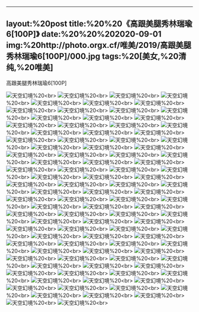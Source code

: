﻿---
layout:%20post
title:%20%20《高跟美腿秀林瑞瑜6[100P]》
date:%20%20%202020-09-01
img:%20http://photo.orgx.cf/唯美/2019/高跟美腿秀林瑞瑜6[100P]/000.jpg
tags:%20[美女,%20清纯,%20唯美]
---

高跟美腿秀林瑞瑜6[100P]



![天空幻境](http://photo.orgx.cf/唯美/2019/高跟美腿秀林瑞瑜6[100P]/001.jpg%20''天空幻境'')%20<br>
![天空幻境](http://photo.orgx.cf/唯美/2019/高跟美腿秀林瑞瑜6[100P]/002.jpg%20''天空幻境'')%20<br>
![天空幻境](http://photo.orgx.cf/唯美/2019/高跟美腿秀林瑞瑜6[100P]/003.jpg%20''天空幻境'')%20<br>
![天空幻境](http://photo.orgx.cf/唯美/2019/高跟美腿秀林瑞瑜6[100P]/004.jpg%20''天空幻境'')%20<br>
![天空幻境](http://photo.orgx.cf/唯美/2019/高跟美腿秀林瑞瑜6[100P]/005.jpg%20''天空幻境'')%20<br>
![天空幻境](http://photo.orgx.cf/唯美/2019/高跟美腿秀林瑞瑜6[100P]/006.jpg%20''天空幻境'')%20<br>
![天空幻境](http://photo.orgx.cf/唯美/2019/高跟美腿秀林瑞瑜6[100P]/007.jpg%20''天空幻境'')%20<br>
![天空幻境](http://photo.orgx.cf/唯美/2019/高跟美腿秀林瑞瑜6[100P]/008.jpg%20''天空幻境'')%20<br>
![天空幻境](http://photo.orgx.cf/唯美/2019/高跟美腿秀林瑞瑜6[100P]/009.jpg%20''天空幻境'')%20<br>
![天空幻境](http://photo.orgx.cf/唯美/2019/高跟美腿秀林瑞瑜6[100P]/010.jpg%20''天空幻境'')%20<br>
![天空幻境](http://photo.orgx.cf/唯美/2019/高跟美腿秀林瑞瑜6[100P]/011.jpg%20''天空幻境'')%20<br>
![天空幻境](http://photo.orgx.cf/唯美/2019/高跟美腿秀林瑞瑜6[100P]/012.jpg%20''天空幻境'')%20<br>
![天空幻境](http://photo.orgx.cf/唯美/2019/高跟美腿秀林瑞瑜6[100P]/013.jpg%20''天空幻境'')%20<br>
![天空幻境](http://photo.orgx.cf/唯美/2019/高跟美腿秀林瑞瑜6[100P]/014.jpg%20''天空幻境'')%20<br>
![天空幻境](http://photo.orgx.cf/唯美/2019/高跟美腿秀林瑞瑜6[100P]/015.jpg%20''天空幻境'')%20<br>
![天空幻境](http://photo.orgx.cf/唯美/2019/高跟美腿秀林瑞瑜6[100P]/016.jpg%20''天空幻境'')%20<br>
![天空幻境](http://photo.orgx.cf/唯美/2019/高跟美腿秀林瑞瑜6[100P]/017.jpg%20''天空幻境'')%20<br>
![天空幻境](http://photo.orgx.cf/唯美/2019/高跟美腿秀林瑞瑜6[100P]/018.jpg%20''天空幻境'')%20<br>
![天空幻境](http://photo.orgx.cf/唯美/2019/高跟美腿秀林瑞瑜6[100P]/019.jpg%20''天空幻境'')%20<br>
![天空幻境](http://photo.orgx.cf/唯美/2019/高跟美腿秀林瑞瑜6[100P]/020.jpg%20''天空幻境'')%20<br>
![天空幻境](http://photo.orgx.cf/唯美/2019/高跟美腿秀林瑞瑜6[100P]/021.jpg%20''天空幻境'')%20<br>
![天空幻境](http://photo.orgx.cf/唯美/2019/高跟美腿秀林瑞瑜6[100P]/022.jpg%20''天空幻境'')%20<br>
![天空幻境](http://photo.orgx.cf/唯美/2019/高跟美腿秀林瑞瑜6[100P]/023.jpg%20''天空幻境'')%20<br>
![天空幻境](http://photo.orgx.cf/唯美/2019/高跟美腿秀林瑞瑜6[100P]/024.jpg%20''天空幻境'')%20<br>
![天空幻境](http://photo.orgx.cf/唯美/2019/高跟美腿秀林瑞瑜6[100P]/025.jpg%20''天空幻境'')%20<br>
![天空幻境](http://photo.orgx.cf/唯美/2019/高跟美腿秀林瑞瑜6[100P]/026.jpg%20''天空幻境'')%20<br>
![天空幻境](http://photo.orgx.cf/唯美/2019/高跟美腿秀林瑞瑜6[100P]/027.jpg%20''天空幻境'')%20<br>
![天空幻境](http://photo.orgx.cf/唯美/2019/高跟美腿秀林瑞瑜6[100P]/028.jpg%20''天空幻境'')%20<br>
![天空幻境](http://photo.orgx.cf/唯美/2019/高跟美腿秀林瑞瑜6[100P]/029.jpg%20''天空幻境'')%20<br>
![天空幻境](http://photo.orgx.cf/唯美/2019/高跟美腿秀林瑞瑜6[100P]/030.jpg%20''天空幻境'')%20<br>
![天空幻境](http://photo.orgx.cf/唯美/2019/高跟美腿秀林瑞瑜6[100P]/031.jpg%20''天空幻境'')%20<br>
![天空幻境](http://photo.orgx.cf/唯美/2019/高跟美腿秀林瑞瑜6[100P]/032.jpg%20''天空幻境'')%20<br>
![天空幻境](http://photo.orgx.cf/唯美/2019/高跟美腿秀林瑞瑜6[100P]/033.jpg%20''天空幻境'')%20<br>
![天空幻境](http://photo.orgx.cf/唯美/2019/高跟美腿秀林瑞瑜6[100P]/034.jpg%20''天空幻境'')%20<br>
![天空幻境](http://photo.orgx.cf/唯美/2019/高跟美腿秀林瑞瑜6[100P]/035.jpg%20''天空幻境'')%20<br>
![天空幻境](http://photo.orgx.cf/唯美/2019/高跟美腿秀林瑞瑜6[100P]/036.jpg%20''天空幻境'')%20<br>
![天空幻境](http://photo.orgx.cf/唯美/2019/高跟美腿秀林瑞瑜6[100P]/037.jpg%20''天空幻境'')%20<br>
![天空幻境](http://photo.orgx.cf/唯美/2019/高跟美腿秀林瑞瑜6[100P]/038.jpg%20''天空幻境'')%20<br>
![天空幻境](http://photo.orgx.cf/唯美/2019/高跟美腿秀林瑞瑜6[100P]/039.jpg%20''天空幻境'')%20<br>
![天空幻境](http://photo.orgx.cf/唯美/2019/高跟美腿秀林瑞瑜6[100P]/040.jpg%20''天空幻境'')%20<br>
![天空幻境](http://photo.orgx.cf/唯美/2019/高跟美腿秀林瑞瑜6[100P]/041.jpg%20''天空幻境'')%20<br>
![天空幻境](http://photo.orgx.cf/唯美/2019/高跟美腿秀林瑞瑜6[100P]/042.jpg%20''天空幻境'')%20<br>
![天空幻境](http://photo.orgx.cf/唯美/2019/高跟美腿秀林瑞瑜6[100P]/043.jpg%20''天空幻境'')%20<br>
![天空幻境](http://photo.orgx.cf/唯美/2019/高跟美腿秀林瑞瑜6[100P]/044.jpg%20''天空幻境'')%20<br>
![天空幻境](http://photo.orgx.cf/唯美/2019/高跟美腿秀林瑞瑜6[100P]/045.jpg%20''天空幻境'')%20<br>
![天空幻境](http://photo.orgx.cf/唯美/2019/高跟美腿秀林瑞瑜6[100P]/046.jpg%20''天空幻境'')%20<br>
![天空幻境](http://photo.orgx.cf/唯美/2019/高跟美腿秀林瑞瑜6[100P]/047.jpg%20''天空幻境'')%20<br>
![天空幻境](http://photo.orgx.cf/唯美/2019/高跟美腿秀林瑞瑜6[100P]/048.jpg%20''天空幻境'')%20<br>
![天空幻境](http://photo.orgx.cf/唯美/2019/高跟美腿秀林瑞瑜6[100P]/049.jpg%20''天空幻境'')%20<br>
![天空幻境](http://photo.orgx.cf/唯美/2019/高跟美腿秀林瑞瑜6[100P]/050.jpg%20''天空幻境'')%20<br>
![天空幻境](http://photo.orgx.cf/唯美/2019/高跟美腿秀林瑞瑜6[100P]/051.jpg%20''天空幻境'')%20<br>
![天空幻境](http://photo.orgx.cf/唯美/2019/高跟美腿秀林瑞瑜6[100P]/052.jpg%20''天空幻境'')%20<br>
![天空幻境](http://photo.orgx.cf/唯美/2019/高跟美腿秀林瑞瑜6[100P]/053.jpg%20''天空幻境'')%20<br>
![天空幻境](http://photo.orgx.cf/唯美/2019/高跟美腿秀林瑞瑜6[100P]/054.jpg%20''天空幻境'')%20<br>
![天空幻境](http://photo.orgx.cf/唯美/2019/高跟美腿秀林瑞瑜6[100P]/055.jpg%20''天空幻境'')%20<br>
![天空幻境](http://photo.orgx.cf/唯美/2019/高跟美腿秀林瑞瑜6[100P]/056.jpg%20''天空幻境'')%20<br>
![天空幻境](http://photo.orgx.cf/唯美/2019/高跟美腿秀林瑞瑜6[100P]/057.jpg%20''天空幻境'')%20<br>
![天空幻境](http://photo.orgx.cf/唯美/2019/高跟美腿秀林瑞瑜6[100P]/058.jpg%20''天空幻境'')%20<br>
![天空幻境](http://photo.orgx.cf/唯美/2019/高跟美腿秀林瑞瑜6[100P]/059.jpg%20''天空幻境'')%20<br>
![天空幻境](http://photo.orgx.cf/唯美/2019/高跟美腿秀林瑞瑜6[100P]/060.jpg%20''天空幻境'')%20<br>
![天空幻境](http://photo.orgx.cf/唯美/2019/高跟美腿秀林瑞瑜6[100P]/061.jpg%20''天空幻境'')%20<br>
![天空幻境](http://photo.orgx.cf/唯美/2019/高跟美腿秀林瑞瑜6[100P]/062.jpg%20''天空幻境'')%20<br>
![天空幻境](http://photo.orgx.cf/唯美/2019/高跟美腿秀林瑞瑜6[100P]/063.jpg%20''天空幻境'')%20<br>
![天空幻境](http://photo.orgx.cf/唯美/2019/高跟美腿秀林瑞瑜6[100P]/064.jpg%20''天空幻境'')%20<br>
![天空幻境](http://photo.orgx.cf/唯美/2019/高跟美腿秀林瑞瑜6[100P]/065.jpg%20''天空幻境'')%20<br>
![天空幻境](http://photo.orgx.cf/唯美/2019/高跟美腿秀林瑞瑜6[100P]/066.jpg%20''天空幻境'')%20<br>
![天空幻境](http://photo.orgx.cf/唯美/2019/高跟美腿秀林瑞瑜6[100P]/067.jpg%20''天空幻境'')%20<br>
![天空幻境](http://photo.orgx.cf/唯美/2019/高跟美腿秀林瑞瑜6[100P]/068.jpg%20''天空幻境'')%20<br>
![天空幻境](http://photo.orgx.cf/唯美/2019/高跟美腿秀林瑞瑜6[100P]/069.jpg%20''天空幻境'')%20<br>
![天空幻境](http://photo.orgx.cf/唯美/2019/高跟美腿秀林瑞瑜6[100P]/070.jpg%20''天空幻境'')%20<br>
![天空幻境](http://photo.orgx.cf/唯美/2019/高跟美腿秀林瑞瑜6[100P]/071.jpg%20''天空幻境'')%20<br>
![天空幻境](http://photo.orgx.cf/唯美/2019/高跟美腿秀林瑞瑜6[100P]/072.jpg%20''天空幻境'')%20<br>
![天空幻境](http://photo.orgx.cf/唯美/2019/高跟美腿秀林瑞瑜6[100P]/073.jpg%20''天空幻境'')%20<br>
![天空幻境](http://photo.orgx.cf/唯美/2019/高跟美腿秀林瑞瑜6[100P]/074.jpg%20''天空幻境'')%20<br>
![天空幻境](http://photo.orgx.cf/唯美/2019/高跟美腿秀林瑞瑜6[100P]/075.jpg%20''天空幻境'')%20<br>
![天空幻境](http://photo.orgx.cf/唯美/2019/高跟美腿秀林瑞瑜6[100P]/076.jpg%20''天空幻境'')%20<br>
![天空幻境](http://photo.orgx.cf/唯美/2019/高跟美腿秀林瑞瑜6[100P]/077.jpg%20''天空幻境'')%20<br>
![天空幻境](http://photo.orgx.cf/唯美/2019/高跟美腿秀林瑞瑜6[100P]/078.jpg%20''天空幻境'')%20<br>
![天空幻境](http://photo.orgx.cf/唯美/2019/高跟美腿秀林瑞瑜6[100P]/079.jpg%20''天空幻境'')%20<br>
![天空幻境](http://photo.orgx.cf/唯美/2019/高跟美腿秀林瑞瑜6[100P]/080.jpg%20''天空幻境'')%20<br>
![天空幻境](http://photo.orgx.cf/唯美/2019/高跟美腿秀林瑞瑜6[100P]/081.jpg%20''天空幻境'')%20<br>
![天空幻境](http://photo.orgx.cf/唯美/2019/高跟美腿秀林瑞瑜6[100P]/082.jpg%20''天空幻境'')%20<br>
![天空幻境](http://photo.orgx.cf/唯美/2019/高跟美腿秀林瑞瑜6[100P]/083.jpg%20''天空幻境'')%20<br>
![天空幻境](http://photo.orgx.cf/唯美/2019/高跟美腿秀林瑞瑜6[100P]/084.jpg%20''天空幻境'')%20<br>
![天空幻境](http://photo.orgx.cf/唯美/2019/高跟美腿秀林瑞瑜6[100P]/085.jpg%20''天空幻境'')%20<br>
![天空幻境](http://photo.orgx.cf/唯美/2019/高跟美腿秀林瑞瑜6[100P]/086.jpg%20''天空幻境'')%20<br>
![天空幻境](http://photo.orgx.cf/唯美/2019/高跟美腿秀林瑞瑜6[100P]/087.jpg%20''天空幻境'')%20<br>
![天空幻境](http://photo.orgx.cf/唯美/2019/高跟美腿秀林瑞瑜6[100P]/088.jpg%20''天空幻境'')%20<br>
![天空幻境](http://photo.orgx.cf/唯美/2019/高跟美腿秀林瑞瑜6[100P]/089.jpg%20''天空幻境'')%20<br>
![天空幻境](http://photo.orgx.cf/唯美/2019/高跟美腿秀林瑞瑜6[100P]/090.jpg%20''天空幻境'')%20<br>
![天空幻境](http://photo.orgx.cf/唯美/2019/高跟美腿秀林瑞瑜6[100P]/091.jpg%20''天空幻境'')%20<br>
![天空幻境](http://photo.orgx.cf/唯美/2019/高跟美腿秀林瑞瑜6[100P]/092.jpg%20''天空幻境'')%20<br>
![天空幻境](http://photo.orgx.cf/唯美/2019/高跟美腿秀林瑞瑜6[100P]/093.jpg%20''天空幻境'')%20<br>
![天空幻境](http://photo.orgx.cf/唯美/2019/高跟美腿秀林瑞瑜6[100P]/094.jpg%20''天空幻境'')%20<br>
![天空幻境](http://photo.orgx.cf/唯美/2019/高跟美腿秀林瑞瑜6[100P]/095.jpg%20''天空幻境'')%20<br>
![天空幻境](http://photo.orgx.cf/唯美/2019/高跟美腿秀林瑞瑜6[100P]/096.jpg%20''天空幻境'')%20<br>
![天空幻境](http://photo.orgx.cf/唯美/2019/高跟美腿秀林瑞瑜6[100P]/097.jpg%20''天空幻境'')%20<br>
![天空幻境](http://photo.orgx.cf/唯美/2019/高跟美腿秀林瑞瑜6[100P]/098.jpg%20''天空幻境'')%20<br>
![天空幻境](http://photo.orgx.cf/唯美/2019/高跟美腿秀林瑞瑜6[100P]/099.jpg%20''天空幻境'')%20<br>
![天空幻境](http://photo.orgx.cf/唯美/2019/高跟美腿秀林瑞瑜6[100P]/100.jpg%20''天空幻境'')%20<br>